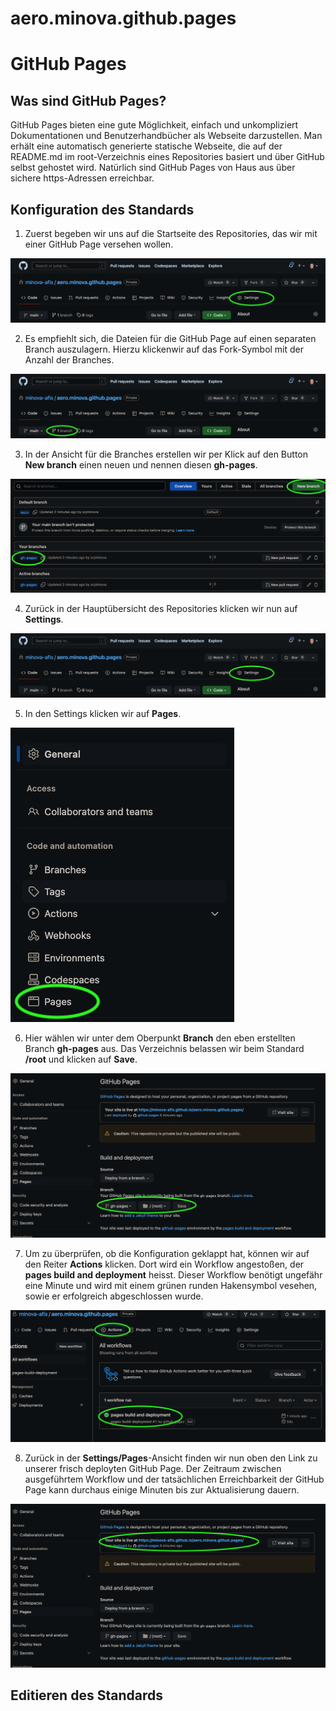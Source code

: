# aero.minova.github.pages

# GitHub Pages

## Was sind GitHub Pages?

GitHub Pages bieten eine gute Möglichkeit, einfach und unkompliziert Dokumentationen und Benutzerhandbücher als Webseite darzustellen. Man erhält eine automatisch generierte statische Webseite, die auf der README.md im root-Verzeichnis eines Repositories basiert und über GitHub selbst gehostet wird. Natürlich sind GitHub Pages von Haus aus über sichere https-Adressen erreichbar.

## Konfiguration des Standards

1. Zuerst begeben wir uns auf die Startseite des Repositories, das wir mit einer GitHub Page versehen wollen.

![](doc/img/1-repopage.png)

2. Es empfiehlt sich, die Dateien für die GitHub Page auf einen separaten Branch auszulagern. Hierzu klickenwir auf das Fork-Symbol mit der Anzahl der Branches.

![](/doc/img/2-repopage-branches.png)

3. In der Ansicht für die Branches erstellen wir per Klick auf den Button **New branch** einen neuen und nennen diesen **gh-pages**.

![](doc/img/3-create-branch.png)

4. Zurück in der Hauptübersicht des Repositories klicken wir nun auf **Settings**.

![](doc/img/4-repopage-settings.png)

5. In den Settings klicken wir auf **Pages**.

![](doc/img/5-settings.png)

6. Hier wählen wir unter dem Oberpunkt **Branch** den eben erstellten Branch **gh-pages** aus. Das Verzeichnis belassen wir beim Standard **/root** und klicken auf **Save**.

![](doc/img/6-set-branch.png)

7. Um zu überprüfen, ob die Konfiguration geklappt hat, können wir auf den Reiter **Actions** klicken. Dort wird ein Workflow angestoßen, der **pages build and deployment** heisst. Dieser Workflow benötigt ungefähr eine Minute und wird mit einem grünen runden Hakensymbol vesehen, sowie er erfolgreich abgeschlossen wurde.

![](doc/img/7-gh-actions.png)

8. Zurück in der **Settings/Pages**-Ansicht finden wir nun oben den Link zu unserer frisch deployten GitHub Page. Der Zeitraum zwischen ausgeführtem Workflow und der tatsächlichen Erreichbarkeit der GitHub Page kann durchaus einige Minuten bis zur Aktualisierung dauern.

![](doc/img/8-get-url.png)

## Editieren des Standards
